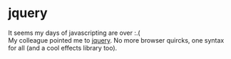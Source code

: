 <!--
  id: 297
  date: 2007-04-26T08:21:09
  modified: 2007-04-26T08:21:09
  slug: jquery
  type: post
  excerpt: <p>It seems my days of javascripting are over :.( My colleague pointed me to jquery. No more browser quircks, one syntax for all (and a cool effects library too).</p>
  categories: code, Javascript, jQuery
  tags: 
  inCv: 
  inPortfolio: 
  dateFrom: 
  dateTo: 
-->

# jquery

<p>It seems my days of javascripting are over :.(<br />
My colleague pointed me to <a href="http://jquery.com/">jquery</a>. No more browser quircks, one syntax for all (and a cool effects library too).</p>